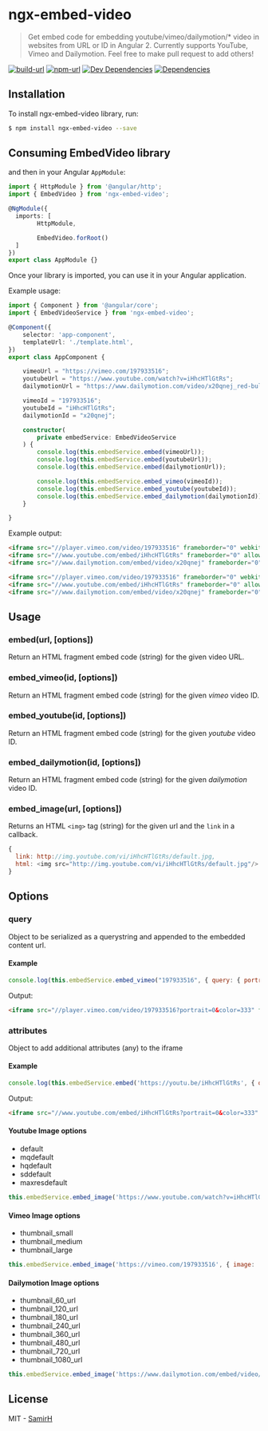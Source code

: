 # ngx-embed-video

> Get embed code for embedding youtube/vimeo/dailymotion/* video in websites from URL or ID in Angular 2.
> Currently supports YouTube, Vimeo and Dailymotion. Feel free to make pull request to add others!

[![build-url][build-url-svg]][build-url]
[![npm-url][npm-url]][npm-url]
[![Dev Dependencies][dev-dependencies]][dev-dependencies-url]
[![Dependencies][dependencies]][dependencies-url]

## Installation

To install ngx-embed-video library, run:

```bash
$ npm install ngx-embed-video --save
```

## Consuming EmbedVideo library

and then in your Angular `AppModule`:

```typescript
import { HttpModule } from '@angular/http';
import { EmbedVideo } from 'ngx-embed-video';

@NgModule({
  imports: [
		HttpModule,

		EmbedVideo.forRoot()
  ]
})
export class AppModule {}
```

Once your library is imported, you can use it in your Angular application.

Example usage:

```typescript
import { Component } from '@angular/core';
import { EmbedVideoService } from 'ngx-embed-video';

@Component({
	selector: 'app-component',
	templateUrl: './template.html',
})
export class AppComponent {

	vimeoUrl = "https://vimeo.com/197933516";
	youtubeUrl = "https://www.youtube.com/watch?v=iHhcHTlGtRs";
	dailymotionUrl = "https://www.dailymotion.com/video/x20qnej_red-bull-presents-wild-ride-bmx-mtb-dirt_sport";

	vimeoId = "197933516";
	youtubeId = "iHhcHTlGtRs";
	dailymotionId = "x20qnej";

	constructor(
		private embedService: EmbedVideoService
	) {
		console.log(this.embedService.embed(vimeoUrl));
		console.log(this.embedService.embed(youtubeUrl));
		console.log(this.embedService.embed(dailymotionUrl));

		console.log(this.embedService.embed_vimeo(vimeoId));
		console.log(this.embedService.embed_youtube(youtubeId));
		console.log(this.embedService.embed_dailymotion(dailymotionId));
	}

}
```

Example output:

```html
<iframe src="//player.vimeo.com/video/197933516" frameborder="0" webkitallowfullscreen mozallowfullscreen allowfullscreen></iframe>
<iframe src="//www.youtube.com/embed/iHhcHTlGtRs" frameborder="0" allowfullscreen></iframe>
<iframe src="//www.dailymotion.com/embed/video/x20qnej" frameborder="0" allowfullscreen></iframe>

<iframe src="//player.vimeo.com/video/197933516" frameborder="0" webkitallowfullscreen mozallowfullscreen allowfullscreen></iframe>
<iframe src="//www.youtube.com/embed/iHhcHTlGtRs" frameborder="0" allowfullscreen></iframe>
<iframe src="//www.dailymotion.com/embed/video/x20qnej" frameborder="0" allowfullscreen></iframe>
```

## Usage

### embed(url, [options])

Return an HTML fragment embed code (string) for the given video URL.

### embed_vimeo(id, [options])

Return an HTML fragment embed code (string) for the given _vimeo_ video ID.

### embed_youtube(id, [options])

Return an HTML fragment embed code (string) for the given _youtube_ video ID.

### embed_dailymotion(id, [options])

Return an HTML fragment embed code (string) for the given _dailymotion_ video ID.

### embed_image(url, [options])

Returns an HTML `<img>` tag (string) for the given url and the `link` in a callback.

```js
{
  link: http://img.youtube.com/vi/iHhcHTlGtRs/default.jpg,
  html: <img src="http://img.youtube.com/vi/iHhcHTlGtRs/default.jpg"/>
}
```

## Options

### query

Object to be serialized as a querystring and appended to the embedded content url.


#### Example

```js
console.log(this.embedService.embed_vimeo("197933516", { query: { portrait: 0, color: '333' } }))
```

Output:

```html
<iframe src="//player.vimeo.com/video/197933516?portrait=0&color=333" frameborder="0" webkitallowfullscreen mozallowfullscreen allowfullscreen></iframe>
```
### attributes

Object to add additional attributes (any) to the iframe

#### Example

```js
console.log(this.embedService.embed('https://youtu.be/iHhcHTlGtRs', { query: { portrait: 0, color: '333' }, attr: { width: 400, height: 200 } }))
```

Output:
```html
<iframe src="//www.youtube.com/embed/iHhcHTlGtRs?portrait=0&color=333" frameborder="0" allowfullscreen width="400" height="200"></iframe>
```

#### Youtube Image options

* default
* mqdefault
* hqdefault
* sddefault
* maxresdefault

```js
this.embedService.embed_image('https://www.youtube.com/watch?v=iHhcHTlGtRs', { image: 'mqdefault' })
```

#### Vimeo Image options

* thumbnail_small
* thumbnail_medium
* thumbnail_large

```js
this.embedService.embed_image('https://vimeo.com/197933516', { image: 'thumbnail_medium' })
```

#### Dailymotion Image options

* thumbnail_60_url
* thumbnail_120_url
* thumbnail_180_url
* thumbnail_240_url
* thumbnail_360_url
* thumbnail_480_url
* thumbnail_720_url
* thumbnail_1080_url

```js
this.embedService.embed_image('https://www.dailymotion.com/embed/video/x20qnej', { image: 'thumbnail_720_url' })
```


## License

MIT - [SamirH](mailto:samir.sgd@gmail.com)


[build-url]: https://travis-ci.org/SamirHodzic/ngx-embed-video
[build-url-svg]: https://travis-ci.org/SamirHodzic/ngx-embed-video.svg?branch=master
[dependencies]: https://david-dm.org/samirhodzic/ngx-embed-video.svg
[dependencies-url]: https://david-dm.org/samirhodzic/ngx-embed-video
[dev-dependencies]: https://david-dm.org/samirhodzic/ngx-embed-video/dev-status.svg
[dev-dependencies-url]: https://david-dm.org/samirhodzic/ngx-embed-video?type=dev
[npm-url]: https://badge.fury.io/js/ngx-embed-video.svg
